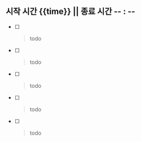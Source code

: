 
## 시작 시간  {{time}}  || 종료 시간 -- : --

- [ ] > todo
- [ ] > todo
- [ ] > todo
- [ ] > todo
- [ ] > todo